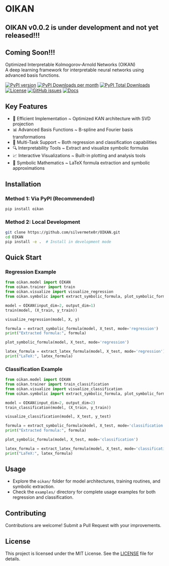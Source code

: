 # OIKAN

## OIKAN v0.0.2 is under development and not yet released!!! 

## Coming Soon!!!

Optimized Interpretable Kolmogorov-Arnold Networks (OIKAN)  
A deep learning framework for interpretable neural networks using advanced basis functions.

[![PyPI version](https://badge.fury.io/py/oikan.svg)](https://badge.fury.io/py/oikan)
[![PyPI Downloads per month](https://img.shields.io/pypi/dm/oikan.svg)](https://pypistats.org/packages/oikan)
[![PyPI Total Downloads](https://static.pepy.tech/badge/oikan)](https://pepy.tech/projects/oikan)
[![License](https://img.shields.io/badge/License-MIT-blue.svg)](https://opensource.org/licenses/MIT)
[![GitHub issues](https://img.shields.io/github/issues/silvermete0r/OIKAN.svg)](https://github.com/silvermete0r/oikan/issues)
[![Docs](https://img.shields.io/badge/docs-passing-brightgreen)](https://silvermete0r.github.io/oikan/)

## Key Features
- 🚀 Efficient Implementation ~ Optimized KAN architecture with SVD projection
- 📊 Advanced Basis Functions ~ B-spline and Fourier basis transformations
- 🎯 Multi-Task Support ~ Both regression and classification capabilities
- 🔍 Interpretability Tools ~ Extract and visualize symbolic formulas
- 📈 Interactive Visualizations ~ Built-in plotting and analysis tools
- 🧮 Symbolic Mathematics ~ LaTeX formula extraction and symbolic approximations

## Installation

### Method 1: Via PyPI (Recommended)
```bash
pip install oikan
```

### Method 2: Local Development
```bash
git clone https://github.com/silvermete0r/OIKAN.git
cd OIKAN
pip install -e .  # Install in development mode
```

## Quick Start

### Regression Example
```python
from oikan.model import OIKAN
from oikan.trainer import train
from oikan.visualize import visualize_regression
from oikan.symbolic import extract_symbolic_formula, plot_symbolic_formula, extract_latex_formula

model = OIKAN(input_dim=2, output_dim=1)
train(model, (X_train, y_train))

visualize_regression(model, X, y)

formula = extract_symbolic_formula(model, X_test, mode='regression')
print("Extracted formula:", formula)

plot_symbolic_formula(model, X_test, mode='regression')

latex_formula = extract_latex_formula(model, X_test, mode='regression')
print("LaTeX:", latex_formula)
```

### Classification Example
```python
from oikan.model import OIKAN
from oikan.trainer import train_classification
from oikan.visualize import visualize_classification
from oikan.symbolic import extract_symbolic_formula, plot_symbolic_formula, extract_latex_formula

model = OIKAN(input_dim=2, output_dim=2)
train_classification(model, (X_train, y_train))

visualize_classification(model, X_test, y_test)

formula = extract_symbolic_formula(model, X_test, mode='classification')
print("Extracted formula:", formula)

plot_symbolic_formula(model, X_test, mode='classification')

latex_formula = extract_latex_formula(model, X_test, mode='classification')
print("LaTeX:", latex_formula)
```

## Usage
- Explore the `oikan/` folder for model architectures, training routines, and symbolic extraction.
- Check the `examples/` directory for complete usage examples for both regression and classification.

## Contributing
Contributions are welcome! Submit a Pull Request with your improvements.

## License
This project is licensed under the MIT License. See the [LICENSE](LICENSE) file for details.